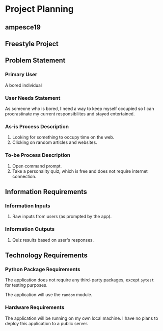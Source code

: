 # Project Planning
## ampesce19
## Freestyle Project


## Problem Statement

### Primary User

A bored individual 

### User Needs Statement 

As someone who is bored, I need a way to keep myself occupied so I can procrastinate my current responsibilites and stayed entertained. 

### As-is Process Description

  1. Looking for something to occupy time on the web. 
  2. Clicking on random articles and websites. 

### To-be Process Description

  1. Open command prompt. 
  2. Take a personality quiz, which is free and does not require internet connection. 


## Information Requirements

### Information Inputs

  1. Raw inputs from users (as prompted by the app). 
  
### Information Outputs

  1. Quiz results based on user's responses. 

## Technology Requirements

### Python Package Requirements

The application does not require any third-party packages, except `pytest` for testing purposes.

The application will use the `random` module. 

### Hardware Requirements

The application will be running on my own local machine. I have no plans to deploy this application to a public server.
